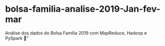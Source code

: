 # bolsa-familia-analise-2019-Jan-fev-mar
Análise dos dados do Bolsa Família 2019 com MapReduce, Hadoop e PySpark 🌟"
